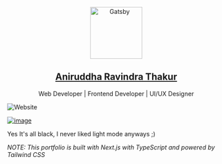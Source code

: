 <p align="center">
  <a href="https://aniruddha-nextjs-portfolio.vercel.app/">
    <img alt="Gatsby" width="120px" height="120px" src="https://github.com/aniruddha76/aniruddha-nextjs-portfolio/assets/109715980/7490b744-9653-4813-89ea-8fa1d96ecf51" />
    <h2 align="center">Aniruddha Ravindra Thakur</h2>
  </a>
</p> 
<p align='center'>Web Developer | Frontend Developer | UI/UX Designer</p>

![Website](https://img.shields.io/website?down_message=offline&label=site&up_message=online&url=https://aniruddha-nextjs-portfolio.vercel.app/)


[![image](https://github.com/aniruddha76/aniruddha-nextjs-portfolio/assets/109715980/282d8495-98a8-4734-b81f-b99dff9112dd)](https://aniruddha-nextjs-portfolio.vercel.app/)

Yes It's all black, I never liked light mode anyways ;)

*NOTE: This portfolio is built with Next.js with TypeScript and powered by Tailwind CSS*
